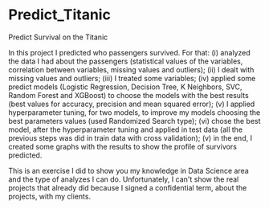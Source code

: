 # Predict_Titanic
Predict Survival on the Titanic

In this project I predicted who passengers survived. For that: (i) analyzed the data I had about the passengers (statistical values of the variables, correlation between variables, missing values and outliers); (ii) I dealt with missing values and outliers; (iii) I treated some variables; (iv) applied some predict models (Logistic Regression, Decision Tree, K Neighbors, SVC, Random Forest and XGBoost) to choose the models with the best results (best values for accuracy, precision and mean squared error); (v) I applied hyperparameter tuning, for two models, to improve my models choosing the best parameters values (used Randomized Search type); (vi) chose the best model, after the hyperparameter tuning and applied in test data (all the previous steps was did in train data with cross validation); (v) in the end, I created some graphs with the results to show the profile of survivors predicted.

This is an exercise I did to show you my knowledge in Data Science area and the type of analyzes I can do. Unfortunately, I can't show the real projects that already did because I signed a confidential term, about the projects, with my clients.
